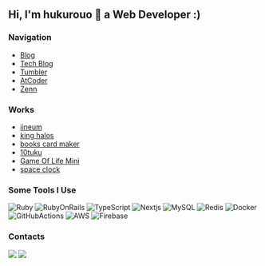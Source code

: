 ## Hi, I'm hukurouo 🦉 a Web Developer :)

### Navigation
- [Blog](https://hukurouo.com/articles)
- [Tech Blog](https://tech.hukurouo.com/)
- [Tumbler](https://hukurouo.tumblr.com/)
- [AtCoder](https://atcoder.jp/users/hukurouo)
- [Zenn](https://zenn.dev/hukurouo)

### Works

- [iineum](https://iineum.hukurouo.com/)
- [king halos](https://king-halo.hukurouo.com/)
- [books card maker](https://books-card-maker.web.app/)
- [10tuku](https://10tuku.hukurouo.com/)
- [Game Of Life Mini](https://gameoflife.hukurouo.com/)
- [space clock](https://space-clock.hukurouo.com/)

### Some Tools I Use

<p>
 <img alt="Ruby" src="https://img.shields.io/badge/-Ruby-a52a2a?style=flat-square&logo=ruby&logoColor=white" />
 <img alt="RubyOnRails" src="https://img.shields.io/badge/-Rails-cd5e3c?style=flat-square&logo=rubyonrails&logoColor=white" />
 <img alt="TypeScript" src="https://img.shields.io/badge/-TypeScript-007ACC?style=flat-square&logo=typescript&logoColor=white" />
 <img alt="Nextjs" src="https://img.shields.io/badge/-Next.js-333631?style=flat-square&logo=next.js&logoColor=white" />
 <img alt="MySQL" src="https://img.shields.io/badge/-MySQL-4682b4?style=flat-square&logo=mysql&logoColor=white" />
 <img alt="Redis" src="https://img.shields.io/badge/-Redis-cd5c5c?style=flat-square&logo=redis&logoColor=white" />
 <img alt="Docker" src="https://img.shields.io/badge/-Docker-87cefa?style=flat-square&logo=docker&logoColor=white" />
 <img alt="GitHubActions" src="https://img.shields.io/badge/-GitHub Actions-696969?style=flat-square&logo=githubactions&logoColor=white" />
 <img alt="AWS" src="https://img.shields.io/badge/-Amazon AWS-f6ad49?style=flat-square&logo=amazonaws&logoColor=white" />
 <img alt="Firebase" src="https://img.shields.io/badge/-Firebase-f5e56b?style=flat-square&logo=firebase&logoColor=white" />
</p>

### Contacts

<a href="https://twitter.com/hukurouo_code"><img src="https://img.shields.io/badge/-@hukurouo_code-00acee?style=flat-square&logo=Twitter&logoColor=white" /></a>
<a href="mailto:owlbook248@gmail.com"><img src="https://img.shields.io/badge/-owlbook248@gmail.com-c14438?style=flat-square&logo=Gmail&logoColor=white&link=mailto:owlbook248@gmail.com" /></a>


